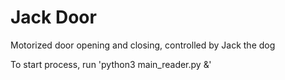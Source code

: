 # Jack Door
Motorized door opening and closing, controlled by Jack the dog

To start process, run 'python3 main_reader.py &'
